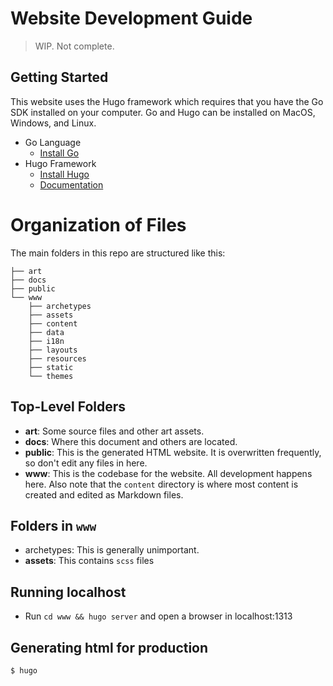 # Website Development Guide

> WIP. Not complete.

## Getting Started

This website uses the Hugo framework which requires that you have the Go SDK installed on your
computer. Go and Hugo can be installed on MacOS, Windows, and Linux.

- Go Language
  - [Install Go](https://golang.org/doc/install)
- Hugo Framework
  - [Install Hugo](https://gohugo.io/getting-started/installing)
  - [Documentation](https://gohugo.io/documentation/)

# Organization of Files

The main folders in this repo are structured like this:

```
├── art
├── docs
├── public
└── www
    ├── archetypes
    ├── assets
    ├── content
    ├── data
    ├── i18n
    ├── layouts
    ├── resources
    ├── static
    └── themes
```

## Top-Level Folders

- **art**: Some source files and other art assets.
- **docs**: Where this document and others are located.
- **public**: This is the generated HTML website. It is overwritten frequently, so don't edit any
  files in here.
- **www**: This is the codebase for the website. All development happens here. Also note that
  the `content` directory is where most content is created and edited as Markdown files.

## Folders in `www`

- archetypes: This is generally unimportant.
- **assets**: This contains `scss` files

## Running localhost

- Run `cd www && hugo server` and open a browser in localhost:1313

## Generating html for production

`$ hugo`
